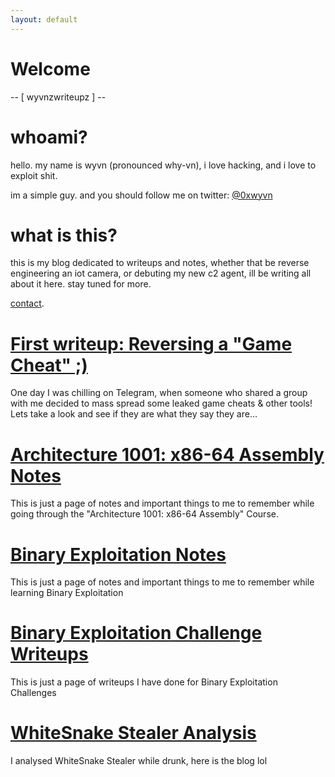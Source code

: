 ```yaml
---
layout: default
---
```


# Welcome

-- [ wyvnzwriteupz ] --

# whoami?

hello.
my name is wyvn (pronounced why-vn), i love hacking, and i love to exploit shit. 

im a simple guy. and you should follow me on twitter: [@0xwyvn](https://twitter.com/0xwyvn)

# what is this?

this is my blog dedicated to writeups and notes, whether that be reverse engineering an iot camera, or debuting my new c2 agent, ill be writing all about it here. stay tuned for more.

[contact](./contact.md).

# [First writeup: Reversing a "Game Cheat" ;)](./reversinggamecheat.html)

One day I was chilling on Telegram, when someone who shared a group with me decided to mass spread some leaked game cheats & other tools! Lets take a look and see if they are what they say they are... 

# [Architecture 1001: x86-64 Assembly Notes](./assemblynotes.html)

This is just a page of notes and important things to me to remember while going through the "Architecture 1001: x86-64 Assembly" Course.

# [Binary Exploitation Notes](./binex.html)

This is just a page of notes and important things to me to remember while learning Binary Exploitation

# [Binary Exploitation Challenge Writeups](./binexchallenges.html)

This is just a page of writeups I have done for Binary Exploitation Challenges

# [WhiteSnake Stealer Analysis](./whitesnake.html)

I analysed WhiteSnake Stealer while drunk, here is the blog lol
